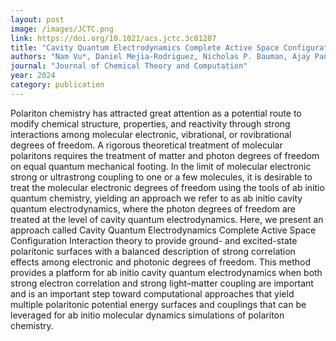 ```yaml
---
layout: post
image: /images/JCTC.png
link: https://doi.org/10.1021/acs.jctc.3c01207
title: "Cavity Quantum Electrodynamics Complete Active Space Configuration Interaction Theory" 
authors: "Nam Vu*, Daniel Mejia-Rodriguez, Nicholas P. Bauman, Ajay Panyala, Erdal Mutlu, Niranjan Govind, and Jonathan J. Foley IV*"
journal: "Journal of Chemical Theory and Computation"
year: 2024
category: publication
---
```

Polariton chemistry has attracted great attention as a potential route to modify chemical structure, properties, and reactivity through strong interactions among molecular electronic, vibrational, or rovibrational degrees of freedom. A rigorous theoretical treatment of molecular polaritons requires the treatment of matter and photon degrees of freedom on equal quantum mechanical footing. In the limit of molecular electronic strong or ultrastrong coupling to one or a few molecules, it is desirable to treat the molecular electronic degrees of freedom using the tools of ab initio quantum chemistry, yielding an approach we refer to as ab initio cavity quantum electrodynamics, where the photon degrees of freedom are treated at the level of cavity quantum electrodynamics. Here, we present an approach called Cavity Quantum Electrodynamics Complete Active Space Configuration Interaction theory to provide ground- and excited-state polaritonic surfaces with a balanced description of strong correlation effects among electronic and photonic degrees of freedom. This method provides a platform for ab initio cavity quantum electrodynamics when both strong electron correlation and strong light–matter coupling are important and is an important step toward computational approaches that yield multiple polaritonic potential energy surfaces and couplings that can be leveraged for ab initio molecular dynamics simulations of polariton chemistry.
